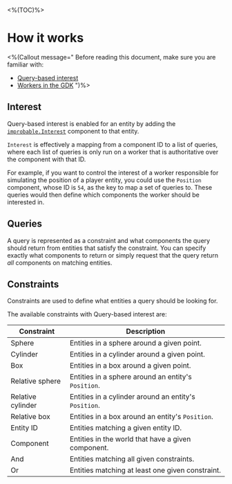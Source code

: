 <%(TOC)%>
# How it works

<%(Callout message="
Before reading this document, make sure you are familiar with:

  * [Query-based interest](https://docs.improbable.io/reference/latest/shared/reference/query-based-interest)
  * [Workers in the GDK]({{urlRoot}}/reference/concepts/worker)
")%>

## Interest

Query-based interest is enabled for an entity by adding the [`improbable.Interest`](https://docs.improbable.io/reference/latest/shared/schema/standard-schema-library#interest-optional) component to that entity.

`Interest` is effectively a mapping from a component ID to a list of queries, where each list of queries is only run on a worker that is authoritative over the component with that ID.

For example, if you want to control the interest of a worker responsible for simulating the position of a player entity, you could use the `Position` component, whose ID is `54`, as the key to map a set of queries to. These queries would then define which components the worker should be interested in.

## Queries

A query is represented as a constraint and what components the query should return from entities that satisfy the constraint. You can specify exactly what components to return or simply request that the query return _all_ components on matching entities.

## Constraints

Constraints are used to define what entities a query should be looking for.

The available constraints with Query-based interest are:

|Constraint|Description|
|---|---|
|Sphere|Entities in a sphere around a given point.|
|Cylinder|Entities in a cylinder around a given point.|
|Box|Entities in a box around a given point.|
|Relative sphere|Entities in a sphere around an entity's `Position`.|
|Relative cylinder|Entities in a cylinder around an entity's `Position`.|
|Relative box|Entities in a box around an entity's `Position`.|
|Entity ID|Entities matching a given entity ID.|
|Component|Entities in the world that have a given component.|
|And|Entities matching all given constraints.|
|Or|Entities matching at least one given constraint.|
